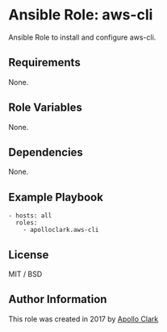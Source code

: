 # Ansible Role: aws-cli

Ansible Role to install and configure aws-cli.


## Requirements

None.

## Role Variables

None.

## Dependencies

None.

## Example Playbook

    - hosts: all
      roles:
        - apolloclark.aws-cli

## License

MIT / BSD

## Author Information

This role was created in 2017 by [Apollo Clark](https://www.apolloclark.com/)
